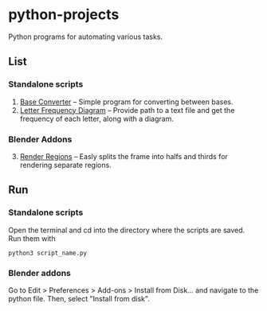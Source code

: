 # python-projects
Python programs for automating various tasks.

## List
### Standalone scripts
1. [Base Converter](base_converter.py) – Simple program for converting between bases.
2. [Letter Frequency Diagram](letter_frequency_diagram.py) – Provide path to a text file and get the frequency of each letter, along with a diagram.
### Blender Addons
3. [Render Regions](BlenderAddons/render_regions.py) – Easly splits the frame into halfs and thirds for rendering separate regions.

## Run
### Standalone scripts
Open the terminal and cd into the directory where the scripts are saved. Run them with
```
python3 script_name.py
```
### Blender addons
Go to Edit > Preferences > Add-ons > Install from Disk… and navigate to the python file. Then, select "Install from disk".

